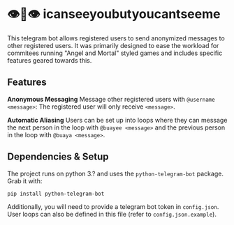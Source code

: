 # 👁👄👁 icanseeyoubutyoucantseeme

This telegram bot allows registered users to send anonymized messages to other registered users.
It was primarily designed to ease the workload for commitees running "Angel and Mortal" styled 
games and includes specific features geared towards this.

## Features

**Anonymous Messaging**
Message other registered users with `@username <message>`: The registered user will only receive `<message>`.

**Automatic Aliasing**
Users can be set up into loops where they can message the next person in the loop with `@buayee <message>` 
and the previous person in the loop with `@buaya <message>`.

## Dependencies & Setup

The project runs on python 3.? and uses the `python-telegram-bot` package. Grab it with:

```pip install python-telegram-bot```

Additionally, you will need to provide a telegram bot token in `config.json`. 
User loops can also be defined in this file (refer to `config.json.example`).
